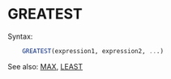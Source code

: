 # GREATEST

Syntax:
```sql
    GREATEST(expression1, expression2, ...)
```

See also: [MAX](Max), [LEAST](Least)